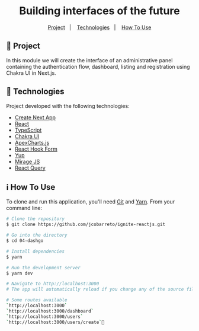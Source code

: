 <h1 align="center">
  Building interfaces of the future
</h1>

<p align="center">
  <a href="#-project">Project</a>&nbsp;&nbsp;&nbsp;|&nbsp;&nbsp;&nbsp;
  <a href="#-technologies">Technologies</a>&nbsp;&nbsp;&nbsp;|&nbsp;&nbsp;&nbsp;
  <a href="#-how-to-use">How To Use</a>
</p>

## 💬 Project

In this module we will create the interface of an administrative panel containing the authentication flow, dashboard, listing and registration using Chakra UI in Next.js.

## 🚀 Technologies

Project developed with the following technologies:

- [Create Next App](https://nextjs.org/docs/api-reference/create-next-app)
- [React](https://reactjs.org)
- [TypeScript](https://www.typescriptlang.org/)
- [Chakra UI](https://chakra-ui.com/)
- [ApexCharts.js](https://apexcharts.com/)
- [React Hook Form](https://react-hook-form.com/)
- [Yup](https://github.com/jquense/yup)
- [Mirage JS](https://miragejs.com/)
- [React Query](https://react-query.tanstack.com/)

## ℹ️ How To Use

To clone and run this application, you'll need [Git](https://git-scm.com) and [Yarn](https://legacy.yarnpkg.com). From your command line:

```bash
# Clone the repository
$ git clone https://github.com/jcobarreto/ignite-reactjs.git

# Go into the directory
$ cd 04-dashgo

# Install dependencies
$ yarn

# Run the development server
$ yarn dev

# Navigate to http://localhost:3000
# The app will automatically reload if you change any of the source files.

# Some routes available
`http://localhost:3000`
`http://localhost:3000/dashboard`
`http://localhost:3000/users`
`http://localhost:3000/users/create`

```
